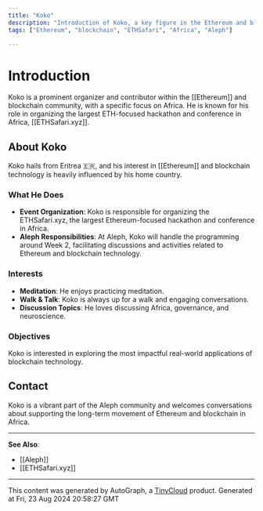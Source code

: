 ```yaml
---
title: "Koko"
description: "Introduction of Koko, a key figure in the Ethereum and blockchain community, particularly in Africa, through Aleph and ETHSafari."
tags: ["Ethereum", "blockchain", "ETHSafari", "Africa", "Aleph"]

---
```


# Introduction

Koko is a prominent organizer and contributor within the [[Ethereum]] and blockchain community, with a specific focus on Africa. He is known for his role in organizing the largest ETH-focused hackathon and conference in Africa, [[ETHSafari.xyz]].

## About Koko

Koko hails from Eritrea 🇪🇷, and his interest in [[Ethereum]] and blockchain technology is heavily influenced by his home country. 

### What He Does

- **Event Organization**: Koko is responsible for organizing the ETHSafari.xyz, the largest Ethereum-focused hackathon and conference in Africa.
- **Aleph Responsibilities**: At Aleph, Koko will handle the programming around Week 2, facilitating discussions and activities related to Ethereum and blockchain technology.

### Interests

- **Meditation**: He enjoys practicing meditation.
- **Walk & Talk**: Koko is always up for a walk and engaging conversations.
- **Discussion Topics**: He loves discussing Africa, governance, and neuroscience.

### Objectives

Koko is interested in exploring the most impactful real-world applications of blockchain technology.

## Contact

Koko is a vibrant part of the Aleph community and welcomes conversations about supporting the long-term movement of Ethereum and blockchain in Africa.

---

**See Also**:
- [[Aleph]]
- [[ETHSafari.xyz]]

---
This content was generated by AutoGraph, a [TinyCloud](https://tinycloud.xyz/) product.
Generated at Fri, 23 Aug 2024 20:58:27 GMT